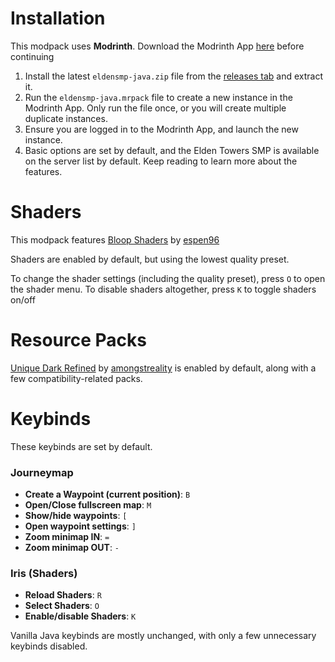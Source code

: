 # Installation
This modpack uses **Modrinth**. Download the Modrinth App [here](https://modrinth.com/app) before continuing

1. Install the latest `eldensmp-java.zip` file from the [releases tab](https://github.com/eldentowers/smp-modpack/releases) and extract it.
2. Run the `eldensmp-java.mrpack` file to create a new instance in the Modrinth App. Only run the file once, or you will create multiple duplicate instances.
3. Ensure you are logged in to the Modrinth App, and launch the new instance.
4. Basic options are set by default, and the Elden Towers SMP is available on the server list by default. Keep reading to learn more about the features.

# Shaders
This modpack features [Bloop Shaders](https://modrinth.com/shader/bloop-shaders) by [espen96](https://modrinth.com/user/espen96)

Shaders are enabled by default, but using the lowest quality preset.

To change the shader settings (including the quality preset), press `O` to open the shader menu.
To disable shaders altogether, press `K` to toggle shaders on/off

# Resource Packs
[Unique Dark Refined](https://modrinth.com/resourcepack/unique-dark-refined) by [amongstreality](https://modrinth.com/user/amongstreality) is enabled by default, along with a few compatibility-related packs.

# Keybinds
These keybinds are set by default.

### Journeymap
- **Create a Waypoint (current position)**: `B`
- **Open/Close fullscreen map**: `M`
- **Show/hide waypoints**: `[`
- **Open waypoint settings**: `]`
- **Zoom minimap IN**: `=`
- **Zoom minimap OUT**: `-`
### Iris (Shaders)
- **Reload Shaders**: `R`
- **Select Shaders**: `O`
- **Enable/disable Shaders**: `K`

Vanilla Java keybinds are mostly unchanged, with only a few unnecessary keybinds disabled.
